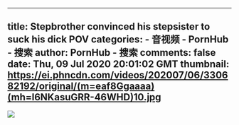 
---
title: Stepbrother convinced his stepsister to suck his dick POV
categories: 
    - 音视频
    - PornHub - 搜索
author: PornHub - 搜索
comments: false
date: Thu, 09 Jul 2020 20:01:02 GMT
thumbnail: https://ei.phncdn.com/videos/202007/06/330682192/original/(m=eaf8Ggaaaa)(mh=l6NKasuGRR-46WHD)10.jpg
---

<div>   
<img src="https://ei.phncdn.com/videos/202007/06/330682192/original/(m=eaf8Ggaaaa)(mh=l6NKasuGRR-46WHD)10.jpg" referrerpolicy="no-referrer">  
</div>
            